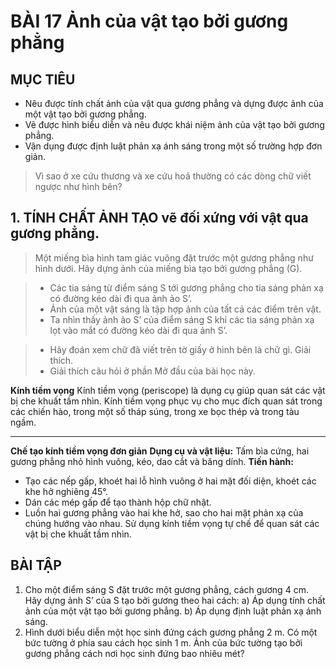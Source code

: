 # BÀI 17 Ảnh của vật tạo bởi gương phẳng

## MỤC TIÊU
- Nêu được tính chất ảnh của vật qua gương phẳng và dựng được ảnh của một vật tạo bởi gương phẳng.
- Vẽ được hình biểu diễn và nêu được khái niệm ảnh của vật tạo bởi gương phẳng.
- Vận dụng được định luật phản xạ ánh sáng trong một số trường hợp đơn giản.

> Vì sao ở xe cứu thương và xe cứu hoả thường có các dòng chữ viết ngược như hình bên?

## 1. TÍNH CHẤT ẢNH TẠO vẽ đối xứng với vật qua gương phẳng.

> Một miếng bìa hình tam giác vuông đặt trước một gương phẳng như hình dưới. Hãy dựng ảnh của miếng bìa tạo bởi gương phẳng (G).

> * Các tia sáng từ điểm sáng S tới gương phẳng cho tia sáng phản xạ có đường kéo dài đi qua ảnh ảo S’.
> * Ảnh của một vật sáng là tập hợp ảnh của tất cả các điểm trên vật.
> * Ta nhìn thấy ảnh ảo S’ của điểm sáng S khi các tia sáng phản xạ lọt vào mắt có đường kéo dài đi qua ảnh S’.

> * Hãy đoán xem chữ đã viết trên tờ giấy ở hình bên là chữ gì. Giải thích.
> * Giải thích câu hỏi ở phần Mở đầu của bài học này.

**Kính tiềm vọng**
Kính tiềm vọng (periscope) là dụng cụ giúp quan sát các vật bị che khuất tầm nhìn.
Kính tiềm vọng phục vụ cho mục đích quan sát trong các chiến hào, trong một số tháp súng, trong xe bọc thép và trong tàu ngầm.

---

**Chế tạo kính tiềm vọng đơn giản**
**Dụng cụ và vật liệu:** Tấm bìa cứng, hai gương phẳng nhỏ hình vuông, kéo, dao cắt và băng dính.
**Tiến hành:**
- Tạo các nếp gấp, khoét hai lỗ hình vuông ở hai mặt đối diện, khoét các khe hở nghiêng 45°.
- Dán các mép gấp để tạo thành hộp chữ nhật.
- Luồn hai gương phẳng vào hai khe hở, sao cho hai mặt phản xạ của chúng hướng vào nhau.
Sử dụng kính tiềm vọng tự chế để quan sát các vật bị che khuất tầm nhìn.

## BÀI TẬP
1. Cho một điểm sáng S đặt trước một gương phẳng, cách gương 4 cm. Hãy dựng ảnh S’ của S tạo bởi gương theo hai cách:
    a) Áp dụng tính chất ảnh của một vật tạo bởi gương phẳng.
    b) Áp dụng định luật phản xạ ánh sáng.
2. Hình dưới biểu diễn một học sinh đứng cách gương phẳng 2 m. Có một bức tường ở phía sau cách học sinh 1 m. Ảnh của bức tường tạo bởi gương phẳng cách nơi học sinh đứng bao nhiêu mét?
